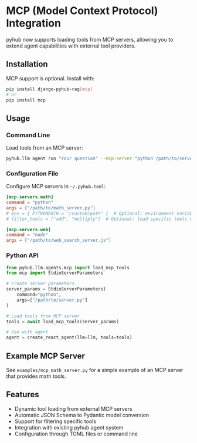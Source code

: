 # MCP (Model Context Protocol) Integration

pyhub now supports loading tools from MCP servers, allowing you to extend agent capabilities with external tool providers.

## Installation

MCP support is optional. Install with:
```bash
pip install django-pyhub-rag[mcp]
# or
pip install mcp
```

## Usage

### Command Line

Load tools from an MCP server:
```bash
pyhub.llm agent run "Your question" --mcp-server "python /path/to/server.py" --mcp-arg "arg1" --mcp-arg "arg2"
```

### Configuration File

Configure MCP servers in `~/.pyhub.toml`:

```toml
[mcp.servers.math]
command = "python"
args = ["/path/to/math_server.py"]
# env = { PYTHONPATH = "/custom/path" }  # Optional: environment variables
# filter_tools = ["add", "multiply"]  # Optional: load specific tools only

[mcp.servers.web]
command = "node"
args = ["/path/to/web_search_server.js"]
```

### Python API

```python
from pyhub.llm.agents.mcp import load_mcp_tools
from mcp import StdioServerParameters

# Create server parameters
server_params = StdioServerParameters(
    command="python",
    args=["/path/to/server.py"]
)

# Load tools from MCP server
tools = await load_mcp_tools(server_params)

# Use with agent
agent = create_react_agent(llm=llm, tools=tools)
```

## Example MCP Server

See `examples/mcp_math_server.py` for a simple example of an MCP server that provides math tools.

## Features

- Dynamic tool loading from external MCP servers
- Automatic JSON Schema to Pydantic model conversion
- Support for filtering specific tools
- Integration with existing pyhub agent system
- Configuration through TOML files or command line